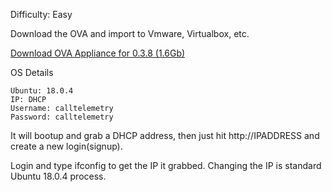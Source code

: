 Difficulty: Easy

Download the OVA and import to Vmware, Virtualbox, etc.

<a href="https://storage.googleapis.com/ct_ovas/CallTelemetry-038-CentOS.ova">Download OVA Appliance for 0.3.8 (1.6Gb)</a>

OS Details
```
Ubuntu: 18.0.4
IP: DHCP
Username: calltelemetry
Password: calltelemetry
```

It will bootup and grab a DHCP address, then just hit http://IPADDRESS and create a new login(signup).

Login and type ifconfig to get the IP it grabbed.
Changing the IP is standard Ubuntu 18.0.4 process.